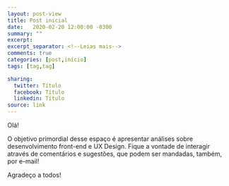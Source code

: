 ```yaml
---
layout: post-view
title: Post inicial
date:   2020-02-20 12:00:00 -0300
summary: ""
excerpt: 
excerpt_separator: <!--Leias mais-->
comments: true
categories: [post,início]
tags: [tag,tag]

sharing:
  twitter: Título
  facebook: Título
  linkedin: Título
source: link
---
```

<!--Leias mais-->
Olá!

O objetivo primordial desse espaço é apresentar análises sobre desenvolvimento front-end e UX Design.
Fique a vontade de interagir através de comentários e sugestões, que podem ser mandadas, também, por e-mail!



Agradeço a todos!
